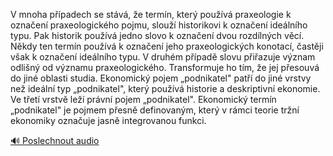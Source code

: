 
V mnoha případech se stává, že termín, který používá praxeologie k označení praxeologického pojmu, slouží historikovi k označení ideálního typu. Pak historik používá jedno slovo k označení dvou rozdílných věcí. Někdy ten termín používá k označení jeho praxeologických konotací, častěji však k označení ideálního typu. V druhém případě slovu přiřazuje význam odlišný od významu praxeologického. Transformuje ho tím, že jej přesouvá do jiné oblasti studia. Ekonomický pojem „podnikatel" patří do jiné vrstvy než ideální typ „podnikatel", který používá historie a deskriptivní ekonomie. Ve třetí vrstvě leží právní pojem „podnikatel". Ekonomický termín „podnikatel" je pojmem přesně definovaným, který v rámci teorie tržní ekonomiky označuje jasně integrovanou funkci.

[🔊 Poslechnout audio](/data/7-paragraphs/audio/chapter_22/para_009-V-mnoha-ppadech-se-stv-e-termn-kter-pou.mp3)
